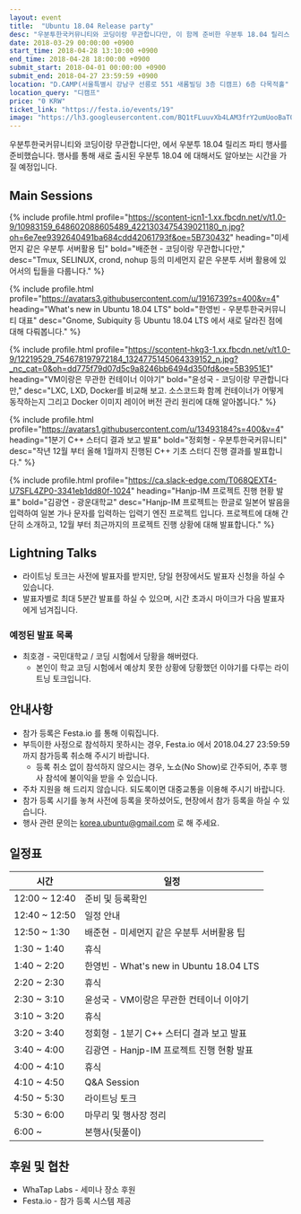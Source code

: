 ```yaml
---
layout: event
title:  "Ubuntu 18.04 Release party"
desc: "우분투한국커뮤니티와 코딩이랑 무관합니다만, 이 함께 준비한 우분투 18.04 릴리스 파티 행사입니다."
date: 2018-03-29 00:00:00 +0900
start_time: 2018-04-28 13:10:00 +0900
end_time: 2018-04-28 18:00:00 +0900
submit_start: 2018-04-01 00:00:00 +0900
submit_end: 2018-04-27 23:59:59 +0900
location: "D.CAMP(서울특별시 강남구 선릉로 551 새롬빌딩 3층 디캠프) 6층 다목적홀"
location_query: "디캠프"
price: "0 KRW"
ticket_link: "https://festa.io/events/19"
image: "https://lh3.googleusercontent.com/BQ1tFLuuvXb4LAM3frY2umUooBaT0_Oy7MJ78x7usxRXWGzP2ZmZ5qkn7BxQaQCOJb5Q3F0wj8jgEnzQsmNiL9wb6LtWUGX134WbRj1WCIf2RQgUiRjN-Szt4uphLeDrx10gZj6G1YFm_yV_jS-mGX3qZCcOQc0cSJ1XgJjVgRP2fIkGzJFctqWWdIkWU2iN-Keckcxb3R8xOkC0Tx6mJg7hXNtyXrbJBnh0mjWaInr-NI-DFcncBWVlpLZGtjBp-t1_GtZRzYZMIZtSO1MwWKT9QkJtK5gWJkjFQAykOOtXCM4vvPWTxhU7eigQSmyRUZahazOt223-FrANViNOYdhkCJ6Nx68F-lJJ8ucjXS2ii4O8OfEu_Uo651KTdwqemLlIK1F-9vuQ37qNWzDAp5hJhzmaU_f1GY-g4Hk2SEs8ufoJce3M3EsI7HSTnUuXirtxSzdt3ADJEQF-I5wKnpSnwHHNMwnNarKA8DoppdoLMLOqxGxdDAUK3OM7gMuZB5GBlWFRUJIA7tAtcs7CdGcHChu_6LIgPl7DuDG5dBDPwNknJum7exn24WkxKl8LzfDeexkEHldtvBjHrQd1vq2bZ2EUr5rsZjY1dS0TMCn9Rq9BECIRfGkx2gCLHGo1jsyT1U0oObf2r1SbM_tcHn0Mz1GA3ykt=w2856-h1606-no"
---
```


우분투한국커뮤니티와 코딩이랑 무관합니다만, 에서 우분투 18.04 릴리즈 파티 행사를 준비했습니다.
행사를 통해 새로 출시된 우분투 18.04 에 대해서도 알아보는 시간을 가질 예정입니다.

## Main Sessions

{% include profile.html
  profile="https://scontent-icn1-1.xx.fbcdn.net/v/t1.0-9/10983159_648602088605489_4221303475439021180_n.jpg?oh=6e7ee9392640491ba684cdd42061793f&oe=5B730432"
  heading="미세먼지 같은 우분투 서버활용 팁" bold="배준현 - 코딩이랑 무관합니다만,"
  desc="Tmux, SELINUX, crond, nohup 등의 미세먼지 같은 우분투 서버 활용에 있어서의 팁들을 다룹니다." %}

{% include profile.html
  profile="https://avatars3.githubusercontent.com/u/1916739?s=400&v=4"
  heading="What's new in Ubuntu 18.04 LTS" bold="한영빈 - 우분투한국커뮤니티 대표"
  desc="Gnome, Subiquity 등 Ubuntu 18.04 LTS 에서 새로 달라진 점에 대해 다뤄봅니다." %}

{% include profile.html
  profile="https://scontent-hkg3-1.xx.fbcdn.net/v/t1.0-9/12219529_754678197972184_1324775145064339152_n.jpg?_nc_cat=0&oh=dd775f79d07d5c9a8246bb6494d350fd&oe=5B3951E1"
  heading="VM이랑은 무관한 컨테이너 이야기" bold="윤성국 - 코딩이랑 무관합니다만,"
  desc="LXC, LXD, Docker를 비교해 보고. 소스코드화 함께 컨테이너가 어떻게 동작하는지 그리고 Docker 이미지 레이어 버전 관리 원리에 대해 알아봅니다." %}

{% include profile.html
  profile="https://avatars1.githubusercontent.com/u/13493184?s=400&v=4"
  heading="1분기 C++ 스터디 결과 보고 발표" bold="정회형 - 우분투한국커뮤니티"
  desc="작년 12월 부터 올해 1월까지 진행된 C++ 기초 스터디 진행 결과를 발표합니다." %}

{% include profile.html
  profile="https://ca.slack-edge.com/T068QEXT4-U7SFL4ZP0-3341eb1dd80f-1024"
  heading="Hanjp-IM 프로젝트 진행 현황 발표" bold="김광연 - 광운대학교"
  desc="Hanjp-IM 프로젝트는 한글로 일본어 발음을 입력하여 일본 가나 문자를 입력하는 입력기 엔진 프로젝트 입니다. 프로젝트에 대해 간단히 소개하고, 12월 부터 최근까지의 프로젝트 진행 상황에 대해 발표합니다." %}

## Lightning Talks
- 라이트닝 토크는 사전에 발표자를 받지만, 당일 현장에서도 발표자 신청을 하실 수 있습니다.
- 발표자별로 최대 5분간 발표를 하실 수 있으며, 시간 초과시 마이크가 다음 발표자에게 넘겨집니다.

### 예정된 발표 목록
- 최호경 - 국민대학교 / 코딩 시험에서 당황을 해버렸다.
  - 본인이 학교 코딩 시험에서 예상치 못한 상황에 당황했던 이야기를 다루는 라이트닝 토크입니다.

## 안내사항
- 참가 등록은 Festa.io 를 통해 이뤄집니다.
- 부득이한 사정으로 참석하지 못하시는 경우, Festa.io 에서 2018.04.27 23:59:59 까지 참가등록 취소해 주시기 바랍니다.
  - 등록 취소 없이 참석하지 않으시는 경우, 노쇼(No Show)로 간주되어, 추후 행사 참석에 불이익을 받을 수 있습니다.
- 주차 지원을 해 드리지 않습니다. 되도록이면 대중교통을 이용해 주시기 바랍니다.
- 참가 등록 시기를 놓쳐 사전에 등록을 못하셨어도, 현장에서 참가 등록을 하실 수 있습니다.
- 행사 관련 문의는 korea.ubuntu@gmail.com 로 해 주세요.

## 일정표

시간 | 일정
--- | ---
12:00 ~ 12:40 | 준비 및 등록확인
12:40 ~ 12:50 | 일정 안내
12:50 ~ 1:30 | 배준현 - 미세먼지 같은 우분투 서버활용 팁
1:30 ~ 1:40 | 휴식
1:40 ~ 2:20 | 한영빈 - What's new in Ubuntu 18.04 LTS
2:20 ~ 2:30 | 휴식
2:30 ~ 3:10 | 윤성국 - VM이랑은 무관한 컨테이너 이야기
3:10 ~ 3:20 | 휴식
3:20 ~ 3:40 | 정회형 - 1분기 C++ 스터디 결과 보고 발표
3:40 ~ 4:00 | 김광연 - Hanjp-IM 프로젝트 진행 현황 발표
4:00 ~ 4:10 | 휴식
4:10 ~ 4:50 | Q&A Session
4:50 ~ 5:30 | 라이트닝 토크
5:30 ~ 6:00 | 마무리 및 행사장 정리
6:00 ~ | 본행사(뒷풀이)

## 후원 및 협찬
- WhaTap Labs - 세미나 장소 후원
- Festa.io - 참가 등록 시스템 제공
